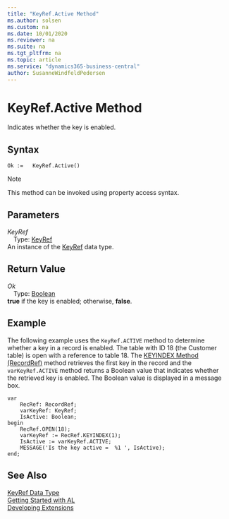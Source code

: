 ```yaml
---
title: "KeyRef.Active Method"
ms.author: solsen
ms.custom: na
ms.date: 10/01/2020
ms.reviewer: na
ms.suite: na
ms.tgt_pltfrm: na
ms.topic: article
ms.service: "dynamics365-business-central"
author: SusanneWindfeldPedersen
---
```

[//]: # (START>DO_NOT_EDIT)
[//]: # (IMPORTANT:Do not edit any of the content between here and the END>DO_NOT_EDIT.)
[//]: # (Any modifications should be made in the .xml files in the ModernDev repo.)
# KeyRef.Active Method
Indicates whether the key is enabled.


## Syntax
```
Ok :=   KeyRef.Active()
```
> [!NOTE]  
> This method can be invoked using property access syntax.  

## Parameters
*KeyRef*  
&emsp;Type: [KeyRef](keyref-data-type.md)  
An instance of the [KeyRef](keyref-data-type.md) data type.  

## Return Value
*Ok*  
&emsp;Type: [Boolean](../boolean/boolean-data-type.md)  
**true** if the key is enabled; otherwise, **false**.  


[//]: # (IMPORTANT: END>DO_NOT_EDIT)

## Example  
 The following example uses the `KeyRef.ACTIVE` method to determine whether a key in a record is enabled. The table with ID 18 \(the Customer table\) is open with a reference to table 18. The [KEYINDEX Method \(RecordRef\)](../../methods/devenv-keyindex-method-recordref.md) method retrieves the first key in the record and the `varKeyRef.ACTIVE` method returns a Boolean value that indicates whether the retrieved key is enabled. The Boolean value is displayed in a message box. 
 
```  
var
    RecRef: RecordRef;
    varKeyRef: KeyRef;
    IsActive: Boolean;
begin
    RecRef.OPEN(18);  
    varKeyRef := RecRef.KEYINDEX(1);  
    IsActive := varKeyRef.ACTIVE;  
    MESSAGE('Is the key active =  %1 ', IsActive);  
end;
```  
  

## See Also
[KeyRef Data Type](keyref-data-type.md)  
[Getting Started with AL](../../devenv-get-started.md)  
[Developing Extensions](../../devenv-dev-overview.md)